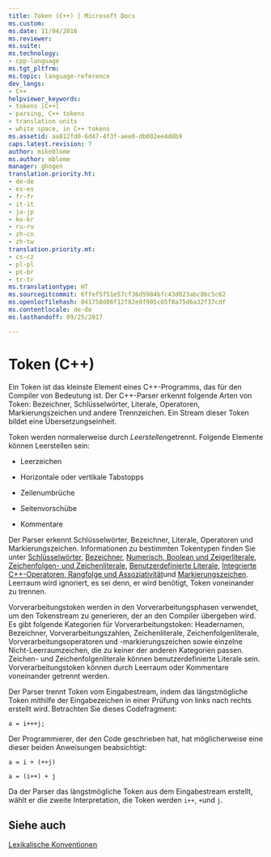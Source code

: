 ```yaml
---
title: Token (C++) | Microsoft Docs
ms.custom: 
ms.date: 11/04/2016
ms.reviewer: 
ms.suite: 
ms.technology:
- cpp-language
ms.tgt_pltfrm: 
ms.topic: language-reference
dev_langs:
- C++
helpviewer_keywords:
- tokens [C++]
- parsing, C++ tokens
- translation units
- white space, in C++ tokens
ms.assetid: aa812fd0-6d47-4f3f-aee0-db002ee4d8b9
caps.latest.revision: 7
author: mikeblome
ms.author: mblome
manager: ghogen
translation.priority.ht:
- de-de
- es-es
- fr-fr
- it-it
- ja-jp
- ko-kr
- ru-ru
- zh-cn
- zh-tw
translation.priority.mt:
- cs-cz
- pl-pl
- pt-br
- tr-tr
ms.translationtype: HT
ms.sourcegitcommit: 6ffef5f51e57cf36d5984bfc43d023abc8bc5c62
ms.openlocfilehash: 041750d86f12f82e0f905c65f0a75d6a32f37cdf
ms.contentlocale: de-de
ms.lasthandoff: 09/25/2017

---
```

# <a name="tokens-c"></a>Token (C++)
Ein Token ist das kleinste Element eines C++-Programms, das für den Compiler von Bedeutung ist. Der C++-Parser erkennt folgende Arten von Token: Bezeichner, Schlüsselwörter, Literale, Operatoren, Markierungszeichen und andere Trennzeichen. Ein Stream dieser Token bildet eine Übersetzungseinheit.  
  
 Token werden normalerweise durch *Leerstellen*getrennt. Folgende Elemente können Leerstellen sein:  
  
-   Leerzeichen  
  
-   Horizontale oder vertikale Tabstopps  
  
-   Zeilenumbrüche  
  
-   Seitenvorschübe  
  
-   Kommentare  
  
 Der Parser erkennt Schlüsselwörter, Bezeichner, Literale, Operatoren und Markierungszeichen. Informationen zu bestimmten Tokentypen finden Sie unter [Schlüsselwörter](../cpp/keywords-cpp.md), [Bezeichner](../cpp/identifiers-cpp.md), [Numerisch, Boolean und Zeigerliterale](../cpp/numeric-boolean-and-pointer-literals-cpp.md), [Zeichenfolgen- und Zeichenliterale](../cpp/string-and-character-literals-cpp.md), [Benutzerdefinierte Literale](../cpp/user-defined-literals-cpp.md), [Integrierte C++-Operatoren, Rangfolge und Assoziativität](../cpp/cpp-built-in-operators-precedence-and-associativity.md)und [Markierungszeichen](../cpp/punctuators-cpp.md). Leerraum wird ignoriert, es sei denn, er wird benötigt, Token voneinander zu trennen.  
  
 Vorverarbeitungstoken werden in den Vorverarbeitungsphasen verwendet, um den Tokenstream zu generieren, der an den Compiler übergeben wird. Es gibt folgende Kategorien für Vorverarbeitungstoken: Headernamen, Bezeichner, Vorverarbeitungszahlen, Zeichenliterale, Zeichenfolgenliterale, Vorverarbeitungsoperatoren und -markierungszeichen sowie einzelne Nicht-Leerraumzeichen, die zu keiner der anderen Kategorien passen. Zeichen- und Zeichenfolgenliterale können benutzerdefinierte Literale sein. Vorverarbeitungstoken können durch Leerraum oder Kommentare voneinander getrennt werden.  
  
 Der Parser trennt Token vom Eingabestream, indem das längstmögliche Token mithilfe der Eingabezeichen in einer Prüfung von links nach rechts erstellt wird. Betrachten Sie dieses Codefragment:  
  
```  
a = i+++j;  
```  
  
 Der Programmierer, der den Code geschrieben hat, hat möglicherweise eine dieser beiden Anweisungen beabsichtigt:  
  
```  
a = i + (++j)  
  
a = (i++) + j  
```  
  
 Da der Parser das längstmögliche Token aus dem Eingabestream erstellt, wählt er die zweite Interpretation, die Token werden `i++`, `+`und `j`.  
  
## <a name="see-also"></a>Siehe auch  
 [Lexikalische Konventionen](../cpp/lexical-conventions.md)
